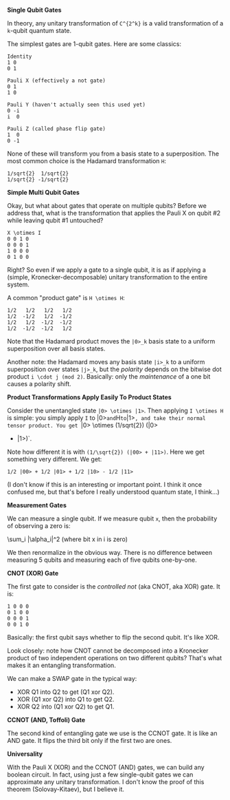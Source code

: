 **Single Qubit Gates**

In theory, any unitary transformation of `C^{2^k}` is a valid
transformation of a `k`-qubit quantum state.

The simplest gates are 1-qubit gates. Here are some classics:

    Identity
    1 0
    0 1

    Pauli X (effectively a not gate)
    0 1
    1 0

    Pauli Y (haven't actually seen this used yet)
    0 -i
    i  0

    Pauli Z (called phase flip gate)
    1  0
    0 -1

None of these will transform you from a basis state to a superposition.
The most common choice is the Hadamard transformation `H`:

    1/sqrt{2}  1/sqrt{2}
    1/sqrt{2} -1/sqrt{2}

**Simple Multi Qubit Gates**

Okay, but what about gates that operate on multiple qubits? Before we
address that, what is the transformation that applies the Pauli X on
qubit #2 while leaving qubit #1 untouched?

    X \otimes I
    0 0 1 0
    0 0 0 1
    1 0 0 0
    0 1 0 0

Right? So even if we apply a gate to a single qubit, it is as if
applying a (simple, Kronecker-decomposable) unitary transformation to
the entire system.

A common "product gate" is `H \otimes H`:

    1/2   1/2   1/2   1/2
    1/2  -1/2   1/2  -1/2
    1/2   1/2  -1/2  -1/2
    1/2  -1/2  -1/2   1/2

Note that the Hadamard product moves the `|0>_k` basis state to a
uniform superposition over all basis states.

Another note: the Hadamard moves any basis state `|i>_k` to a uniform
superposition over states `|j>_k`, but the *polarity* depends on the
bitwise dot product `i \cdot j (mod 2)`. Basically: only the
*maintenance* of a one bit causes a polarity shift.

**Product Transformations Apply Easily To Product States**

Consider the unentangled state `|0> \otimes |1>`. Then applying `I
\otimes H` is simple: you simply apply `I` to |0>` and `H` to `|1>`, and
take their normal tensor product. You get `|0> \otimes (1/sqrt{2}) (|0>
- |1>)`.

Note how different it is with `(1/\sqrt{2}) (|00> + |11>)`. Here we get
something very different. We get:

    1/2 |00> + 1/2 |01> + 1/2 |10> - 1/2 |11>

(I don't know if this is an interesting or important point. I think it
once confused me, but that's before I really understood quantum state, I
think...)

**Measurement Gates**

We can measure a single qubit. If we measure qubit `x`, then the
probability of observing a zero is:

  \sum_i |\alpha_i|^2 (where bit x in i is zero)

We then renormalize in the obvious way. There is no difference between
measuring 5 qubits and measuring each of five qubits one-by-one.

**CNOT (XOR) Gate**

The first gate to consider is the *controlled not* (aka CNOT, aka XOR)
gate. It is:

    1 0 0 0
    0 1 0 0
    0 0 0 1
    0 0 1 0

Basically: the first qubit says whether to flip the second qubit. It's
like XOR.

Look closely: note how CNOT cannot be decomposed into a Kronecker
product of two independent operations on two different qubits? That's
what makes it an entangling transformation.

We can make a SWAP gate in the typical way:

* XOR Q1 into Q2 to get (Q1 xor Q2).
* XOR (Q1 xor Q2) into Q1 to get Q2.
* XOR Q2 into (Q1 xor Q2) to get Q1.

**CCNOT (AND, Toffoli) Gate**

The second kind of entangling gate we use is the CCNOT gate. It is like
an AND gate. It flips the third bit only if the first two are ones.

**Universality**

With the Pauli X (XOR) and the CCNOT (AND) gates, we can build any
boolean circuit. In fact, using just a few single-qubit gates we can
approximate any unitary transformation. I don't know the proof of this
theorem (Solovay-Kitaev), but I believe it.
